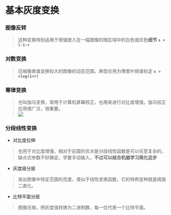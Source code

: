 # 基本灰度变换
### 图像反转
>这种变换特别适用于增强嵌入在一幅图像的暗区域中的白色或灰色**细节**
>**`s = l-1-r`**

### 对数变换
>压缩像素值变换较大的图像的动态范围，典型应用为傅里叶频谱标定
>**`s = clog(1+r)`**

### 幂律变换
>也叫伽马变换，常用于计算机屏幕校正，也用来进行对比度增强，伽马校正应用很广泛，很重要。<br/>
>![](https://latex.codecogs.com/svg.latex?\fn_jvn&space;s=cr^{\gamma})

### 分段线性变换
- 对比度拉伸
>也用于对比度增强，相对于前面的优点是分段线性函数是可以任意复杂的，缺点式参数不好确定，学要手动输入，**不过可以结合机器学习简化这步**
- 灰度级分层
> 突出图像中特定范围的亮度，类似于线性变换函数，它的特例变种就是阈值二直化。
- 比特平面分层
> 图像压缩，把灰度值转换为二进制数，每一位代表一个比特平面。